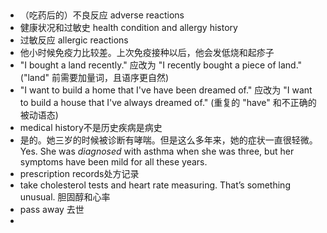 
##
+ （吃药后的）不良反应 adverse reactions
+ 健康状况和过敏史 health condition and allergy history
+ 过敏反应 allergic reactions
+ 他小时候免疫力比较差。上次免疫接种以后，他会发低烧和起疹子
+ "I bought a land recently." 应改为 "I recently bought a piece of land." ("land" 前需要加量词，且语序更自然)
+ "I want to build a home that I've have been dreamed of." 应改为 "I want to build a house that I've always dreamed of." (重复的 "have" 和不正确的被动语态)
+ medical history不是历史疾病是病史
+ 是的。她三岁的时候被诊断有哮喘。但是这么多年来，她的症状一直很轻微。Yes. She was *diagnosed* with asthma when she was three, but her symptoms have been mild for all these years.
+ prescription records处方记录
+ take cholesterol tests and heart rate measuring. That’s something unusual. 胆固醇和心率
+ pass away 去世
+ 

